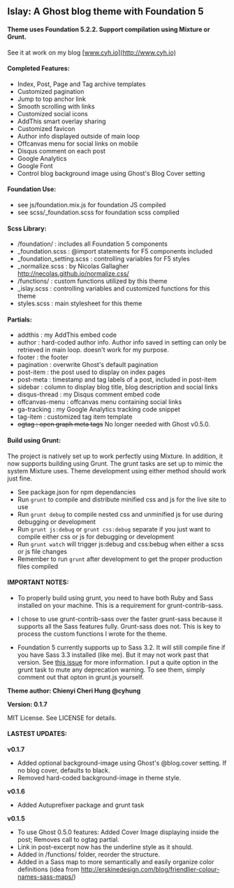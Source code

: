 ## Islay: A Ghost blog theme with Foundation 5

#### Theme uses Foundation 5.2.2. Support compilation using Mixture or Grunt.

See it at work on my blog [www.cyh.io](http://www.cyh.io)

#### Completed Features:

* Index, Post, Page and Tag archive templates
* Customized pagination
* Jump to top anchor link
* Smooth scrolling with links
* Customized social icons
* AddThis smart overlay sharing
* Customized favicon
* Author info displayed outside of main loop
* Offcanvas menu for social links on mobile
* Disqus comment on each post
* Google Analytics
* Google Font
* Control blog background image using Ghost's Blog Cover setting

#### Foundation Use:

* see js/foundation.mix.js for foundation JS compiled
* see scss/_foundation.scss for foundation scss complied

#### Scss Library:

* /foundation/ : includes all Foundation 5 components
* _foundation.scss : @import statements for F5 components included
* _foundation_setting.scss : controlling variables for F5 styles 
* _normalize.scss : by Nicolas Gallagher http://necolas.github.io/normalize.css/
* /functions/ : custom functions utilized by this theme
* _islay.scss : controlling variables and customized functions for this theme
* styles.scss : main stylesheet for this theme

#### Partials:

* addthis : my AddThis embed code
* author : hard-coded author info. Author info saved in setting can only be retrieved in main loop. doesn't work for my purpose.
* footer : the footer
* pagination : overwrite Ghost's default pagination
* post-item : the post used to display on index pages
* post-meta : timestamp and tag labels of a post, included in post-item
* sidebar : column to display blog title, blog description and social links
* disqus-thread : my Disqus comment embed code
* offcanvas-menu : offcanvas menu containing social links
* ga-tracking : my Google Analytics tracking code snippet
* tag-item : customized tag item template
* ~~ogtag : open graph meta tags~~ No longer needed with Ghost v0.5.0.

#### Build using Grunt:

The project is natively set up to work perfectly using Mixture. In addition, it now supports building using Grunt. The grunt tasks are set up to mimic the system Mixture uses. Theme development using either method should work just fine.

* See package.json for npm dependancies
* Run `grunt` to compile and distribute minified css and js for the live site to use
* Run `grunt debug` to compile nested css and unminified js for use during debugging or development
* Run `grunt js:debug` or `grunt css:debug` separate if you just want to compile either css or js for debugging or development
* Run `grunt watch` will trigger js:debug and css:bebug when either a scss or js file changes
* Remember to run `grunt` after development to get the proper production files compiled

#### IMPORTANT NOTES:

* To properly build using grunt, you need to have both Ruby and Sass installed on your machine. This is a requirement for grunt-contrib-sass.

* I chose to use grunt-contrib-sass over the faster grunt-sass because it supports all the Sass features fully. Grunt-sass does not. This is key to process the custom functions I wrote for the theme.

* Foundation 5 currently supports up to Sass 3.2. It will still compile fine if you have Sass 3.3 installed (like me). But it may not work past that version. See [this issue](https://github.com/zurb/foundation/pull/4392) for more information. I put a quite option in the grunt task to mute any deprecation warning. To see them, simply comment out that opton in grunt.js yourself.


**Theme author: Chienyi Cheri Hung @cyhung**

**Version: 0.1.7**

MIT License. See LICENSE for details.

#### LASTEST UPDATES:

**v0.1.7**

* Added optional background-image using Ghost's @blog.cover setting. If no blog cover, defaults to black.
* Removed hard-coded background-image in theme style.

**v0.1.6**

* Added Autuprefixer package and grunt task

**v0.1.5**

* To use Ghost 0.5.0 features: Added Cover Image displaying inside the post; Removes call to ogtag partial. 
* Link in post-excerpt now has the underline style as it should.
* Added in /functions/ folder, reorder the structure.
* Added in a Sass map to more semantically and easily organize color definitions (idea from http://erskinedesign.com/blog/friendlier-colour-names-sass-maps/)

